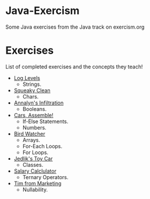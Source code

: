 # Java-Exercism
Some Java exercises from the Java track on exercism.org

# Exercises

List of completed exercises and the concepts they teach!

- [Log Levels](https://github.com/LucioRuizDiaz/Java-Exercism/tree/main/log-levels)
  - Strings.
- [Squeaky Clean](https://github.com/LucioRuizDiaz/Java-Exercism/tree/main/squeaky-clean)
  - Chars.
- [Annalyn's Infiltration](https://github.com/LucioRuizDiaz/Java-Exercism/tree/main/annalyns-infiltration)
  - Booleans.
- [Cars, Assemble!](https://github.com/LucioRuizDiaz/Java-Exercism/tree/main/cars-assemble)
  - If-Else Statements.
  - Numbers.
- [Bird Watcher](https://github.com/LucioRuizDiaz/Java-Exercism/tree/main/bird-watcher)
  - Arrays.
  - For-Each Loops.
  - For Loops.
- [Jedlik's Toy Car](https://github.com/LucioRuizDiaz/Java-Exercism/tree/main/jedliks-toy-car)
  - Classes.
- [Salary Calclulator](https://github.com/LucioRuizDiaz/Java-Exercism/tree/main/salary-calculator)
  - Ternary Operators.
- [Tim from Marketing](https://github.com/LucioRuizDiaz/Java-Exercism/tree/main/tim-from-marketing)
  - Nullability.

